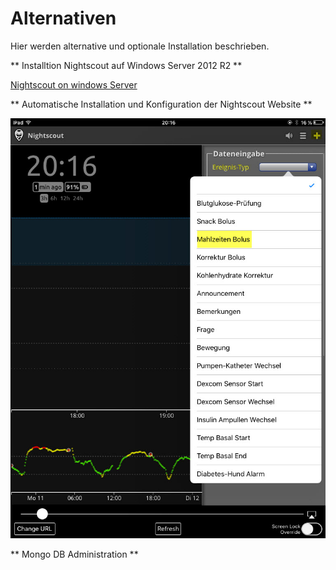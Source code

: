 # Alternativen

Hier werden alternative und optionale Installation beschrieben.


** Installtion Nightscout auf Windows Server 2012 R2 **

[Nightscout on windows Server](https://github.com/jaylagorio/Nightscout-on-Windows-Server)

** Automatische Installation und Konfiguration der Nightscout Website **


![azure_setup](../images/nightscout/nightscout_careportal.jpg)

** Mongo DB Administration **




